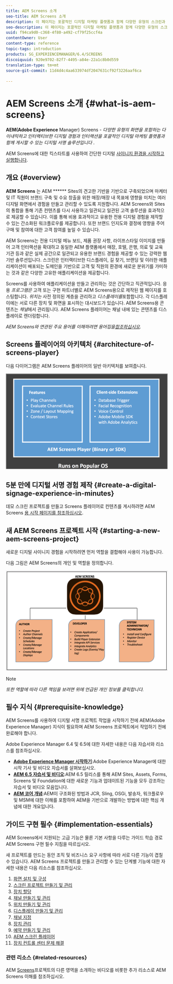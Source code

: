 ```yaml
---
title: AEM Screens 소개
seo-title: AEM Screens 소개
description: 이 페이지는 포괄적인 디지털 마케팅 플랫폼과 함께 다양한 유형의 스크린과 관련된 다이내믹하고 인터랙티브한 디지털 경험과 인터랙션을 게시할 수 있는 디지털 서명 솔루션인 AEM Screens에 대한 소개로 제공됩니다. 또한 프로젝트 개발과 관련된 다양한 역할을 가진 스크린 아키텍처에 대한 개요를 제공합니다.
seo-description: 이 페이지는 포괄적인 디지털 마케팅 플랫폼과 함께 다양한 유형의 스크린과 관련된 다이내믹하고 인터랙티브한 디지털 경험과 인터랙션을 게시할 수 있는 디지털 서명 솔루션인 AEM Screens에 대한 소개로 제공됩니다. 또한 프로젝트 개발과 관련된 다양한 역할을 가진 스크린 아키텍처에 대한 개요를 제공합니다.
uuid: f94ca9d0-c368-4f80-a492-cf79f25ccf4a
contentOwner: User
content-type: reference
topic-tags: introduction
products: SG_EXPERIENCEMANAGER/6.4/SCREENS
discoiquuid: 920e9702-82f7-4495-a84e-22a1c8b0d559
translation-type: tm+mt
source-git-commit: 11d4d4c4aa633974df2047631cf92f3226aaf6ca

---
```



# AEM Screens 소개 {#what-is-aem-screens}

**AEM(Adobe Experience** Manager) Screens - *다양한 유형의 화면을 포함하는 다이내믹하고 인터랙티브한 디지털 경험과 인터랙션을 포괄적인 디지털 마케팅 플랫폼과 함께 게시할 수 있는 디지털 서명 솔루션입니다* .

AEM Screens에 대한 킥스타트를 사용하여 간단한 디지털 [사이니지 환경을 시작하고 실행합니다](kickstart-for-aem-screens.md).

## 개요 {#overview}

**AEM Screens** 는 AEM ****** Sites의 견고한 기반을 기반으로 구축되었으며 마케터 및 IT 직원이 브랜드 구축 및 수요 창출을 위한 매장/매장 내 목표에 영향을 미치는 여러 디지털 화면에서 경험을 만들고 관리할 수 있도록 지원합니다. AEM Screens와 Sites의 통합을 통해 기존 컨텐츠를 다시 사용하고 일관되고 일관된 고객 솔루션을 효과적으로 제공할 수 있습니다. 이를 통해 비용 효과적이고 유용한 전용 디지털 경험을 제작할 수 있는 간소화된 워크플로우를 제공합니다. 또한 브랜드 인지도와 결정에 영향을 주어 구매 및 참여에 대한 고객 참여를 높일 수 있습니다.

AEM Screens는 전용 디지털 메뉴 보드, 제품 권장 사항, 라이프스타일 이미지를 만들어 고객 인터랙션을 확대하고 동일한 AEM 플랫폼에서 매장, 호텔, 은행, 의료 및 교육 기관 등과 같은 실제 공간으로 일관되고 유용한 브랜드 경험을 제공할 수 있는 강력한 웹 기반 솔루션입니다. 스크린은 인터랙티브한 디스플레이, 길 찾기, 브랜딩 및 이러한 애플리케이션이 배포되는 도메인을 기반으로 고객 및 직원의 환경에 새로운 분위기를 가미하는 것과 같은 다양한 고유한 애플리케이션을 제공합니다.

Screens를 사용하여 애플리케이션을 만들고 관리하는 것은 간단하고 직관적입니다. 응용 *프로그램은* 고객 또는 구현 파트너별로 AEM Screens용으로 제작된 웹 페이지를 호스팅합니다. *위치는* 사전 정의된 계층을 관리하고 *디스플레이를*&#x200B;포함합니다. 각 디스플레이에는 서로 다른 장치 및 화면을 표시하는 대시보드가 있습니다. AEM Screens용 콘텐츠는 *채널*&#x200B;에서 관리됩니다. AEM Screens 플레이어는 채널 내에 있는 콘텐츠를 디스플레이로 렌더링합니다.

*AEM Screens와 연관된 주요 용어를 이해하려면 용어집을[참조하십시오](screens-glossary.md).*

## Screens 플레이어의 아키텍처 {#architecture-of-screens-player}

다음 다이어그램은 AEM Screens 플레이어의 일반 아키텍처를 보여줍니다.

![chlimage_1-40](assets/chlimage_1-40.png)

## 5분 만에 디지털 서명 경험 제작 {#create-a-digital-signage-experience-in-minutes}

데모 스크린 프로젝트를 만들고 Screens 플레이어로 컨텐츠를 게시하려면 AEM Screens [용 시작 페이지를 참조하십시오](kickstart-for-aem-screens.md).

## 새 AEM Screens 프로젝트 시작 {#starting-a-new-aem-screens-project}

새로운 디지털 사이니지 경험을 시작하려면 먼저 역할을 결합해야 사용이 가능합니다.

다음 그림은 AEM Screens의 개인 및 역할을 정의합니다.

![chlimage_1-41](assets/chlimage_1-41.png)

>[!NOTE]
>
>*또한 역할에 따라 다른 책임을 보려면 위에 언급된 개인 정보를 클릭합니다.*

## 필수 지식 {#prerequisite-knowledge}

AEM Screens를 사용하여 디지털 서명 프로젝트 작업을 시작하기 전에 AEM(Adobe Experience Manager) 지식이 필요하며 AEM Screens 프로젝트에서 작업하기 전에 완료해야 합니다.

Adobe Experience Manager 6.4 및 6.5에 대한 자세한 내용은 다음 자습서와 리소스를 참조하십시오.

* **[Adobe Experience Manager 시작하기](https://helpx.adobe.com/experience-manager/get-started.html)**:Adobe Experience Manager에 대한 시작 기사 및 비디오 자습서를 살펴보십시오.
* **[AEM 6.5 자습서 및 비디오](https://helpx.adobe.com/experience-manager/kt/index/aem-6-5-videos.html)**:AEM 6.5 릴리스를 통해 AEM Sites, Assets, Forms, Screens 및 Foundation에 대한 새로운 기능과 업데이트된 기능을 모두 강조하는 자습서 및 비디오 모음입니다.
* **[AEM 코어 개념](https://docs.adobe.com/content/help/en/experience-manager-64/developing/introduction/the-basics.html)**:AEM이 구조화된 방법과 JCR, Sling, OSGi, 발송자, 워크플로우 및 MSM에 대한 이해를 포함하여 AEM을 기반으로 개발하는 방법에 대한 핵심 개념에 대한 개요입니다.

## 가이드 구현 필수 {#implementation-essentials}

AEM Screens에서 지원되는 고급 기능은 물론 기본 사항을 다루는 가이드 학습 경로 AEM Screens 구현 필수 지침을 따르십시오.

새 프로젝트를 만드는 동안 조직 및 비즈니스 요구 사항에 따라 서로 다른 기능이 겹칠 수 있습니다. AEM Screens 프로젝트를 만들고 관리할 수 있는 단계별 기능에 대한 자세한 내용은 다음 리소스를 참조하십시오.

1. [화면 설치 및 구성](configuring-screens-introduction.md)
1. [스크린 프로젝트 만들기 및 관리](creating-a-screens-project.md)
1. [장치 할당](managing-devices.md)
1. [채널 만들기 및 관리](managing-channels.md)
1. [위치 만들기 및 관리](managing-locations.md)
1. [디스플레이 만들기 및 관리](managing-displays.md)
1. [채널 지정](channel-assignment.md)
1. [장치 관리](managing-devices.md)
1. [예약 만들기 및 관리](managing-schedules.md)
1. [AEM 스크린 플레이어](working-with-screens-player.md)
1. [장치 컨트롤 센터 문제 해결](monitoring-screens.md)


### 관련 리소스 {#related-resources}

AEM [Screens](screens-concepts-feature-video-understand.md)프로젝트의 다른 영역을 소개하는 비디오를 비롯한 추가 리소스로 AEM Screens 이해를 참조하십시오.
